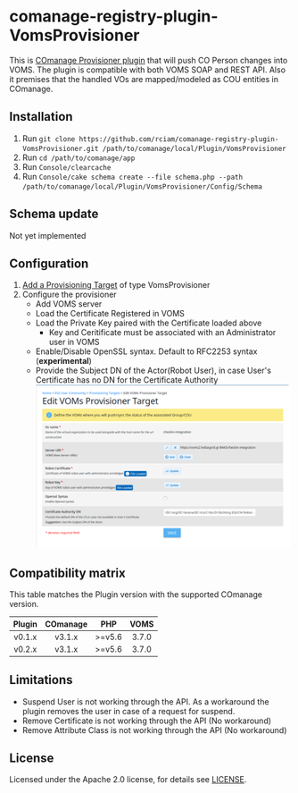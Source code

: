 # comanage-registry-plugin-VomsProvisioner
This is [COmanage Provisioner plugin](https://spaces.at.internet2.edu/display/COmanage/Provisioning+From+Registry) that will push CO Person changes into VOMS. The plugin is compatible with both VOMS SOAP and REST API. Also it premises that the handled VOs are mapped/modeled as COU entities in COmanage.

## Installation
1. Run `git clone https://github.com/rciam/comanage-registry-plugin-VomsProvisioner.git /path/to/comanage/local/Plugin/VomsProvisioner`
2. Run `cd /path/to/comanage/app`
3. Run `Console/clearcache`
4. Run `Console/cake schema create --file schema.php --path /path/to/comanage/local/Plugin/VomsProvisioner/Config/Schema`

## Schema update
Not yet implemented

## Configuration
1. [Add a Provisioning Target](https://spaces.at.internet2.edu/display/COmanage/Provisioning+From+Registry#ProvisioningFromRegistry-AddingaProvisioningTarget) of type VomsProvisioner
2. Configure the provisioner
   * Add VOMS server
   * Load the Certificate Registered in VOMS
   * Load the Private Key paired with the Certificate loaded above
     * Key and Ceritificate must be associated with an Administrator user in VOMS
   * Enable/Disable OpenSSL syntax. Default to RFC2253 syntax (**experimental**)
   * Provide the Subject DN of the Actor(Robot User), in case User's Certificate has no DN for the Certificate Authority
![VOMS Provisioner Configuration](Documentation/images/voms_provisioner_configuration_v2.png)
## Compatibility matrix

This table matches the Plugin version with the supported COmanage version.

| Plugin |  COmanage |    PHP    |  VOMS  |
|:------:|:---------:|:---------:|:------:|
| v0.1.x | v3.1.x    | &gt;=v5.6 |  3.7.0 |
| v0.2.x | v3.1.x    | &gt;=v5.6 |  3.7.0 |

## Limitations
* Suspend User is not working through the API. As a workaround the plugin removes the user in case of a request for suspend.
* Remove Certificate is not working through the API (No workaround)
* Remove Attribute Class is not working through the API (No workaround)

## License

Licensed under the Apache 2.0 license, for details see [LICENSE](https://github.com/rciam/comanage-registry-plugin-VomsProvisioner/blob/master/LICENSE).